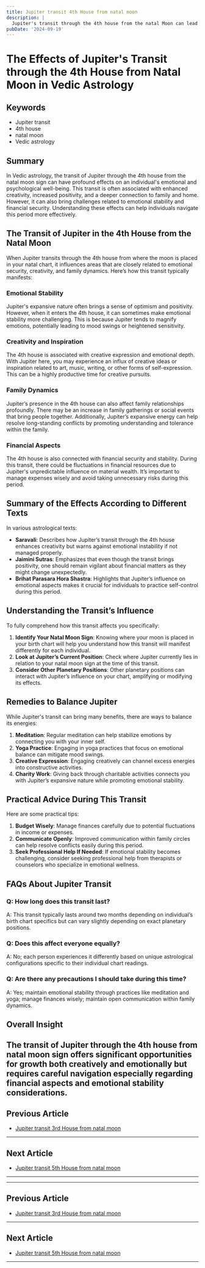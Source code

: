 ```yaml
---
title: Jupiter transit 4th House from natal moon
description: |
  Jupiter's transit through the 4th house from the natal Moon can lead to worries caused by family members, lack of peace, and mental distress. The individual may experience disruptions at home, potential accidents, and a general sense of unease and instability.
pubDate: '2024-09-19'
---
```


# The Effects of Jupiter's Transit through the 4th House from Natal Moon in Vedic Astrology

## Keywords

- Jupiter transit
- 4th house
- natal moon
- Vedic astrology

## Summary

In Vedic astrology, the transit of Jupiter through the 4th house from the natal moon sign can have profound effects on an individual's emotional and psychological well-being. This transit is often associated with enhanced creativity, increased positivity, and a deeper connection to family and home. However, it can also bring challenges related to emotional stability and financial security. Understanding these effects can help individuals navigate this period more effectively.

## The Transit of Jupiter in the 4th House from the Natal Moon

When Jupiter transits through the 4th house from where the moon is placed in your natal chart, it influences areas that are closely related to emotional security, creativity, and family dynamics. Here’s how this transit typically manifests:

### Emotional Stability
Jupiter's expansive nature often brings a sense of optimism and positivity. However, when it enters the 4th house, it can sometimes make emotional stability more challenging. This is because Jupiter tends to magnify emotions, potentially leading to mood swings or heightened sensitivity.

### Creativity and Inspiration
The 4th house is associated with creative expression and emotional depth. With Jupiter here, you may experience an influx of creative ideas or inspiration related to art, music, writing, or other forms of self-expression. This can be a highly productive time for creative pursuits.

### Family Dynamics
Jupiter’s presence in the 4th house can also affect family relationships profoundly. There may be an increase in family gatherings or social events that bring people together. Additionally, Jupiter’s expansive energy can help resolve long-standing conflicts by promoting understanding and tolerance within the family.

### Financial Aspects
The 4th house is also connected with financial security and stability. During this transit, there could be fluctuations in financial resources due to Jupiter's unpredictable influence on material wealth. It’s important to manage expenses wisely and avoid taking unnecessary risks during this period.

## Summary of the Effects According to Different Texts

In various astrological texts:

- **Saravali**: Describes how Jupiter’s transit through the 4th house enhances creativity but warns against emotional instability if not managed properly.
- **Jaimini Sutras**: Emphasizes that even though the transit brings positivity, one should remain vigilant about financial matters as they might change unexpectedly.
- **Brihat Parasara Hora Shastra**: Highlights that Jupiter’s influence on emotional aspects makes it crucial for individuals to practice self-control during this period.

## Understanding the Transit’s Influence

To fully comprehend how this transit affects you specifically:

1. **Identify Your Natal Moon Sign**: Knowing where your moon is placed in your birth chart will help you understand how this transit will manifest differently for each individual.
2. **Look at Jupiter’s Current Position**: Check where Jupiter currently lies in relation to your natal moon sign at the time of this transit.
3. **Consider Other Planetary Positions**: Other planetary positions can interact with Jupiter’s influence on your chart, amplifying or modifying its effects.

## Remedies to Balance Jupiter

While Jupiter's transit can bring many benefits, there are ways to balance its energies:

1. **Meditation**: Regular meditation can help stabilize emotions by connecting you with your inner self.
2. **Yoga Practice**: Engaging in yoga practices that focus on emotional balance can mitigate mood swings.
3. **Creative Expression**: Engaging creatively can channel excess energies into constructive activities.
4. **Charity Work**: Giving back through charitable activities connects you with Jupiter’s expansive nature while promoting emotional stability.

## Practical Advice During This Transit

Here are some practical tips:

1. **Budget Wisely**: Manage finances carefully due to potential fluctuations in income or expenses.
2. **Communicate Openly**: Improved communication within family circles can help resolve conflicts easily during this period.
3. **Seek Professional Help If Needed**: If emotional stability becomes challenging, consider seeking professional help from therapists or counselors who specialize in emotional wellness.

## FAQs About Jupiter Transit

### Q: How long does this transit last?
A: This transit typically lasts around two months depending on individual’s birth chart specifics but can vary slightly depending on exact planetary positions.

### Q: Does this affect everyone equally?
A: No; each person experiences it differently based on unique astrological configurations specific to their individual chart readings.

### Q: Are there any precautions I should take during this time?
A: Yes; maintain emotional stability through practices like meditation and yoga; manage finances wisely; maintain open communication within family dynamics.

## Overall Insight

The transit of Jupiter through the 4th house from natal moon sign offers significant opportunities for growth both creatively and emotionally but requires careful navigation especially regarding financial aspects and emotional stability considerations.
---

## Previous Article
- [Jupiter transit 3rd House from natal moon](200503_Jupiter_transit_3rd_House_from_natal_moon.md)

---

## Next Article
- [Jupiter transit 5th House from natal moon](200505_Jupiter_transit_5th_House_from_natal_moon.md)

---
---

## Previous Article
- [Jupiter transit 3rd House from natal moon](200503_Jupiter_transit_3rd_House_from_natal_moon.md)

---

## Next Article
- [Jupiter transit 5th House from natal moon](200505_Jupiter_transit_5th_House_from_natal_moon.md)

---
